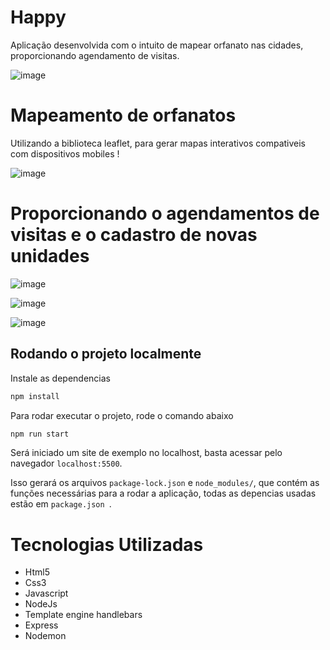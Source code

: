 # Happy
Aplicação desenvolvida com o intuito de mapear orfanato nas cidades, proporcionando agendamento de visitas.

![image](https://media.discordapp.net/attachments/790018464881573889/830220028179644476/Happy-home.png?width=1381&height=676)

# Mapeamento de orfanatos
Utilizando a biblioteca leaflet, para gerar mapas interativos compativeis com dispositivos mobiles !

![image](https://media.discordapp.net/attachments/790018464881573889/830220051701432330/Happy-orphanages.png?width=1389&height=676)

# Proporcionando o agendamentos de visitas e o cadastro de novas unidades
![image](https://media.discordapp.net/attachments/790018464881573889/830220072760377394/Happy-agendar-visita.png?width=1393&height=676)

![image](https://media.discordapp.net/attachments/790018464881573889/830222538424057876/cadastro1.png?width=1389&height=676)

![image](https://media.discordapp.net/attachments/790018464881573889/830222549224128562/cadastro2.png?width=1381&height=676)



## Rodando o projeto localmente
Instale as dependencias

```cmd
npm install
```

Para rodar executar o projeto, rode o comando abaixo

```cmd
npm run start
```

Será iniciado um site de exemplo no localhost, basta acessar pelo navegador ```localhost:5500```.


Isso gerará os arquivos ```package-lock.json``` e ```node_modules/```, que contém as funções necessárias para a rodar a aplicação, todas as depencias usadas estão em ```package.json ```.

# Tecnologias Utilizadas
- Html5
- Css3
- Javascript
- NodeJs
- Template engine handlebars
- Express
- Nodemon
